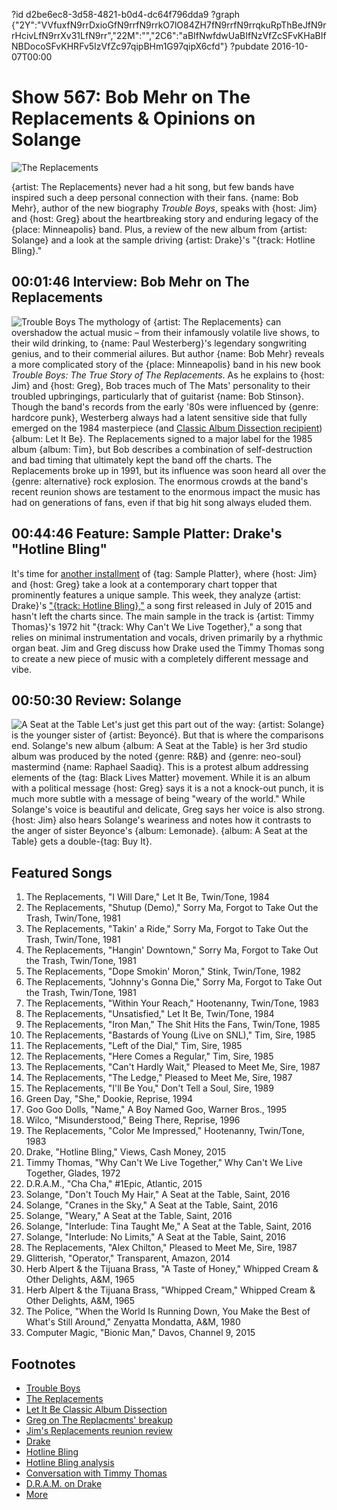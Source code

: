 ?id d2be6ec8-3d58-4821-b0d4-dc64f796dda9
?graph {"2Y":"VVfuxfN9rrDxioGfN9rrfN9rrkO7lO84ZH7fN9rrfN9rrqkuRpThBeJfN9rrHcivLfN9rrXv31LfN9rr","22M":"","2C6":"aBIfNwfdwUaBIfNzVfZcSFvKHaBIfNBDocoSFvKHRFv5IzVfZc97qipBHm1G97qipX6cfd"}
?pubdate 2016-10-07T00:00

# Show 567: Bob Mehr on The Replacements & Opinions on Solange

![The Replacements](https://static.soundopinions.org/images/2016/replacements_web.jpg)

{artist: The Replacements} never had a hit song, but few bands have inspired such a deep personal connection with their fans. {name: Bob Mehr}, author of the new biography *Trouble Boys*, speaks with {host: Jim} and {host: Greg} about the heartbreaking story and enduring legacy of the {place: Minneapolis} band. Plus, a review of the new album from {artist: Solange} and a look at the sample driving {artist: Drake}'s "{track: Hotline Bling}."

## 00:01:46 Interview: Bob Mehr on The Replacements

![Trouble Boys](https://static.soundopinions.org/assets/567/2Y0.jpg)
The mythology of {artist: The Replacements} can overshadow the actual music – from their infamously volatile live shows, to their wild drinking, to {name: Paul Westerberg}'s legendary songwriting genius, and to their commerial ailures. But author {name: Bob Mehr} reveals a more complicated story of the {place: Minneapolis} band in his new book *Trouble Boys: The True Story of The Replacements*. As he explains to {host: Jim} and {host: Greg}, Bob traces much of The Mats' personality to their troubled upbringings, particularly that of guitarist {name: Bob Stinson}. Though the band's records from the early '80s were influenced by {genre: hardcore punk}, Westerberg always had a latent sensitive side that fully emerged on the 1984 masterpiece (and [Classic Album Dissection recipient](/show/97/)) {album: Let It Be}. The Replacements signed to a major label for the 1985 album {album: Tim}, but Bob describes a combination of self-destruction and bad timing that ultimately kept the band off the charts. The Replacements broke up in 1991, but its influence was soon heard all over the {genre: alternative} rock explosion. The enormous crowds at the band's recent reunion shows are testament to the enormous impact the music has had on generations of fans, even if that big hit song always eluded them.

## 00:44:46 Feature: Sample Platter: Drake's "Hotline Bling"
It's time for [another installment](/show/563/#kaleidoscope) of {tag: Sample Platter}, where {host: Jim} and {host: Greg} take a look at a contemporary chart topper that prominently features a unique sample. This week, they analyze {artist: Drake}'s ["{track: Hotline Bling},"](https://www.youtube.com/watch?v=uxpDa-c-4Mc) a song first released in July of 2015 and hasn't left the charts since. The main sample in the track is {artist: Timmy Thomas}'s 1972 hit "{track: Why Can't We Live Together}," a song that relies on minimal instrumentation and vocals, driven primarily by a rhythmic organ beat. Jim and Greg discuss how Drake used the Timmy Thomas song to create a new piece of music with a completely different message and vibe.

## 00:50:30 Review: Solange
![A Seat at the Table](https://static.soundopinions.org/assets/567/2C60.jpg)
Let's just get this part out of the way: {artist: Solange} is the younger sister of {artist: Beyoncé}. But that is where the comparisons end. Solange's new album {album: A Seat at the Table} is her 3rd studio album was produced by the noted {genre: R&B} and {genre: neo-soul} mastermind {name: Raphael Saadiq}. This is a protest album addressing elements of the {tag: Black Lives Matter} movement. While it is an album with a political message {host: Greg} says it is a not a knock-out punch, it is much more subtle with a message of being "weary of the world." While Solange's voice is beautiful and delicate, Greg says her voice is also strong. {host: Jim} also hears Solange's weariness and notes how it contrasts to the anger of sister Beyonce's {album: Lemonade}. {album: A Seat at the Table} gets a double-{tag: Buy It}.


## Featured Songs
1. The Replacements, "I Will Dare," Let It Be, Twin/Tone, 1984
1. The Replacements, "Shutup (Demo)," Sorry Ma, Forgot to Take Out the Trash, Twin/Tone, 1981
1. The Replacements, "Takin' a Ride," Sorry Ma, Forgot to Take Out the Trash, Twin/Tone, 1981
1. The Replacements, "Hangin' Downtown," Sorry Ma, Forgot to Take Out the Trash, Twin/Tone, 1981
1. The Replacements, "Dope Smokin' Moron," Stink, Twin/Tone, 1982
1. The Replacements, "Johnny's Gonna Die," Sorry Ma, Forgot to Take Out the Trash, Twin/Tone, 1981
1. The Replacements, "Within Your Reach," Hootenanny, Twin/Tone, 1983
1. The Replacements, "Unsatisfied," Let It Be, Twin/Tone, 1984
1. The Replacements, "Iron Man," The Shit Hits the Fans, Twin/Tone, 1985
1. The Replacements, "Bastards of Young (Live on SNL)," Tim, Sire, 1985
1. The Replacements, "Left of the Dial," Tim, Sire, 1985
1. The Replacements, "Here Comes a Regular," Tim, Sire, 1985
1. The Replacements, "Can't Hardly Wait," Pleased to Meet Me, Sire, 1987
1. The Replacements, "The Ledge," Pleased to Meet Me, Sire, 1987
1. The Replacements, "I'll Be You," Don't Tell a Soul, Sire, 1989
1. Green Day, "She," Dookie, Reprise, 1994
1. Goo Goo Dolls, "Name," A Boy Named Goo, Warner Bros., 1995
1. Wilco, "Misunderstood," Being There, Reprise, 1996
1. The Replacements, "Color Me Impressed," Hootenanny, Twin/Tone, 1983
1. Drake, "Hotline Bling," Views, Cash Money, 2015
1. Timmy Thomas, "Why Can't We Live Together," Why Can't We Live Together, Glades, 1972
1. D.R.A.M., "Cha Cha," #1Epic, Atlantic, 2015
1. Solange, "Don't Touch My Hair," A Seat at the Table, Saint, 2016
1. Solange, "Cranes in the Sky," A Seat at the Table, Saint, 2016
1. Solange, "Weary," A Seat at the Table, Saint, 2016
1. Solange, "Interlude: Tina Taught Me," A Seat at the Table, Saint, 2016
1. Solange, "Interlude: No Limits," A Seat at the Table, Saint, 2016
1. The Replacements, "Alex Chilton," Pleased to Meet Me, Sire, 1987
1. Glitterish, "Operator," Transparent, Amazon, 2014
1. Herb Alpert & the Tijuana Brass, "A Taste of Honey," Whipped Cream & Other Delights, A&M, 1965
1. Herb Alpert & the Tijuana Brass, "Whipped Cream," Whipped Cream & Other Delights, A&M, 1965
1. The Police, "When the World Is Running Down, You Make the Best of What's Still Around," Zenyatta Mondatta, A&M, 1980
1. Computer Magic, "Bionic Man," Davos, Channel 9, 2015

## Footnotes
- [Trouble Boys](http://www.replacementsbook.com/)
- [The Replacements](http://thereplacementsofficial.com/pages/home)
- [Let It Be Classic Album Dissection](/show/97)
- [Greg on The Replacments' breakup](http://www.chicagotribune.com/entertainment/music/kot/ct-replacements-breakup-anniversary-ent-0703-20160630-column.html)
- [Jim's Replacements reunion review](https://www.wbez.org/shows/jim-derogatis/the-return-of-the-replacements-sorta-kinda-not-really/828e3559-d6ab-486c-95b2-d7d0aec0df04)
- [Drake](http://www.drakeofficial.com/)
- [Hotline Bling](https://www.youtube.com/watch?v=uxpDa-c-4Mc)
- [Hotline Bling analysis](http://www.thefader.com/2015/10/20/drake-hotline-bling-cha-cha-interview)
- [Conversation with Timmy Thomas](http://www.spin.com/2015/10/timmy-thomas-drake-hotline-bling-why-cant-we-live-together/)
- [D.R.A.M. on Drake](http://www.chicagoreader.com/Bleader/archives/2015/07/30/drake-proves-ghostwriters-dont-matter-with-hotline-bling)
- [More](http://pitchfork.com/news/61704-dram-says-drake-jacked-cha-cha-for-hotline-bling/)
